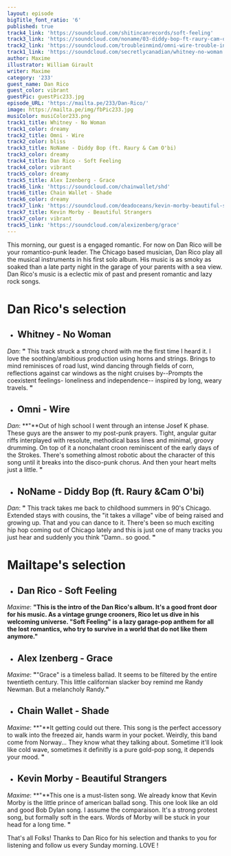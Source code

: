 ```yaml
---
layout: episode
bigTitle_font_ratio: '6'
published: true
track4_link: 'https://soundcloud.com/shitincanrecords/soft-feeling'
track3_link: 'https://soundcloud.com/noname/03-diddy-bop-ft-raury-cam-obi'
track2_link: 'https://soundcloud.com/troubleinmind/omni-wire-trouble-in-mind-records'
track1_link: 'https://soundcloud.com/secretlycanadian/whitney-no-woman'
author: Maxime
illustrator: William Girault
writer: Maxime
category: '233'
guest_name: Dan Rico
guest_color: vibrant
guestPic: guestPic233.jpg
episode_URL: 'https://mailta.pe/233/Dan-Rico/'
image: https://mailta.pe/img/fbPic233.jpg
musiColor: musiColor233.png
track1_title: Whitney - No Woman
track1_color: dreamy
track2_title: Omni - Wire
track2_color: bliss
track3_title: NoName - Diddy Bop (ft. Raury & Cam O'bi)
track3_color: dreamy
track4_title: Dan Rico - Soft Feeling
track4_color: vibrant
track5_color: dreamy
track5_title: Alex Izenberg - Grace
track6_link: 'https://soundcloud.com/chainwallet/shd'
track6_title: Chain Wallet - Shade
track6_color: dreamy
track7_link: 'https://soundcloud.com/deadoceans/kevin-morby-beautiful-strangers-1'
track7_title: Kevin Morby - Beautiful Strangers
track7_color: vibrant
track5_link: 'https://soundcloud.com/alexizenberg/grace'
---
```

<p id="introduction"> This morning, our guest is a engaged romantic. For now on Dan Rico will be your romantico-punk leader. The Chicago based musician, Dan Rico play all the musical instruments in his first solo album. His music is as smoky as soaked than a late party night in the garage of your parents with a sea view. Dan Rico's music is a eclectic mix of past and present romantic and lazy rock songs. </p>

# **Dan Rico's selection**

+ ## Whitney - No Woman
_Dan_: **"** This track struck a strong chord with me the first time I heard it. I love the soothing/ambitious production using horns and strings. Brings to mind reminisces of road lust, wind dancing through fields of corn, reflections against car windows as the night cruises by--Prompts the coexistent feelings- loneliness and independence-- inspired by long, weary travels. **"**

+ ## Omni - Wire
_Dan_: **"**Out of high school I went through an intense Josef K phase. These guys are the answer to my post-punk prayers. Tight, angular guitar riffs interplayed with resolute, methodical bass lines and minimal, groovy drumming. On top of it a nonchalant croon reminiscent of the early days of the Strokes. There's something almost robotic about the character of this song until it breaks into the disco-punk chorus. And then your heart melts just a little. **"**

+ ## NoName - Diddy Bop (ft. Raury &Cam O'bi)
_Dan_: **"** This track takes me back to childhood summers in 90's Chicago. Extended stays with cousins, the "it takes a village" vibe of being raised and growing up. That and you can dance to it. There's been so much exciting hip hop coming out of Chicago lately and this is just one of many tracks you just hear and suddenly you think "Damn.. so good. **"**

# **Mailtape's selection**

+ ## Dan Rico - Soft Feeling
_Maxime_: **"**This is the intro of the Dan Rico's album. It's a good front door for his music. As a vintage grunge crooners, Rico let us dive in his welcoming universe. "Soft Feeling" is a lazy garage-pop anthem for all the lost romantics, who try to survive in a world that do not like them anymore.**"**

+ ## Alex Izenberg - Grace
_Maxime_: **"**"Grace" is a timeless ballad. It seems to be filtered by the entire twentieth century. This little californian slacker boy remind me Randy Newman. But a melancholy Randy.**"**

+ ## Chain Wallet - Shade
_Maxime_: **"**It getting could out there. This song is the perfect accessory to walk into the freezed air, hands warm in your pocket. Weirdly, this band come from Norway... They know what they talking about. Sometime it'll look like cold wave, sometimes it definitly is a pure gold-pop song, it depends your mood. **"**

+ ## Kevin Morby - Beautiful Strangers
_Maxime_: **"**This one is a must-listen song. We already know that Kevin Morby is the little prince of american ballad song. This one look like an old and good Bob Dylan song. I assume the comparaison. It's a strong protest song, but formally soft in the ears. Words of Morby will be stuck in your head for a long time. **"**

<p id="outroduction">That's all Folks! Thanks to Dan Rico for his selection and thanks to you for listening and follow us every Sunday morning. LOVE !</p>
